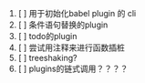 1. [ ] 用于初始化babel plugin 的 cli
2. [ ] 条件语句替换的plugin
3. [ ] todo的plugin
4. [ ] 尝试用注释来进行函数插桩
5. [ ] treeshaking?
6. [ ] plugins的链式调用？？？？